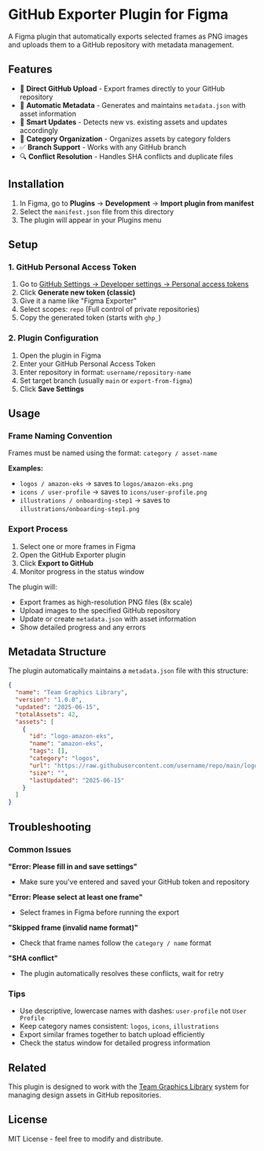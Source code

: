 # GitHub Exporter Plugin for Figma

A Figma plugin that automatically exports selected frames as PNG images and uploads them to a GitHub repository with metadata management.

## Features

- 🚀 **Direct GitHub Upload** - Export frames directly to your GitHub repository
- 📝 **Automatic Metadata** - Generates and maintains `metadata.json` with asset information
- 🔄 **Smart Updates** - Detects new vs. existing assets and updates accordingly
- 📁 **Category Organization** - Organizes assets by category folders
- ✅ **Branch Support** - Works with any GitHub branch
- 🔍 **Conflict Resolution** - Handles SHA conflicts and duplicate files

## Installation

1. In Figma, go to **Plugins** → **Development** → **Import plugin from manifest**
2. Select the `manifest.json` file from this directory
3. The plugin will appear in your Plugins menu

## Setup

### 1. GitHub Personal Access Token

1. Go to [GitHub Settings → Developer settings → Personal access tokens](https://github.com/settings/tokens)
2. Click **Generate new token (classic)**
3. Give it a name like "Figma Exporter"
4. Select scopes: `repo` (Full control of private repositories)
5. Copy the generated token (starts with `ghp_`)

### 2. Plugin Configuration

1. Open the plugin in Figma
2. Enter your GitHub Personal Access Token
3. Enter repository in format: `username/repository-name`
4. Set target branch (usually `main` or `export-from-figma`)
5. Click **Save Settings**

## Usage

### Frame Naming Convention

Frames must be named using the format: `category / asset-name`

**Examples:**
- `logos / amazon-eks` → saves to `logos/amazon-eks.png`
- `icons / user-profile` → saves to `icons/user-profile.png`
- `illustrations / onboarding-step1` → saves to `illustrations/onboarding-step1.png`

### Export Process

1. Select one or more frames in Figma
2. Open the GitHub Exporter plugin
3. Click **Export to GitHub**
4. Monitor progress in the status window

The plugin will:
- Export frames as high-resolution PNG files (8x scale)
- Upload images to the specified GitHub repository
- Update or create `metadata.json` with asset information
- Show detailed progress and any errors

## Metadata Structure

The plugin automatically maintains a `metadata.json` file with this structure:

```json
{
  "name": "Team Graphics Library",
  "version": "1.0.0",
  "updated": "2025-06-15",
  "totalAssets": 42,
  "assets": [
    {
      "id": "logo-amazon-eks",
      "name": "amazon-eks",
      "tags": [],
      "category": "logos",
      "url": "https://raw.githubusercontent.com/username/repo/main/logos/amazon-eks.png",
      "size": "",
      "lastUpdated": "2025-06-15"
    }
  ]
}
```

## Troubleshooting

### Common Issues

**"Error: Please fill in and save settings"**
- Make sure you've entered and saved your GitHub token and repository

**"Error: Please select at least one frame"**
- Select frames in Figma before running the export

**"Skipped frame (invalid name format)"**
- Check that frame names follow the `category / name` format

**"SHA conflict"**
- The plugin automatically resolves these conflicts, wait for retry

### Tips

- Use descriptive, lowercase names with dashes: `user-profile` not `User Profile`
- Keep category names consistent: `logos`, `icons`, `illustrations`
- Export similar frames together to batch upload efficiently
- Check the status window for detailed progress information

## Related

This plugin is designed to work with the [Team Graphics Library](../README.md) system for managing design assets in GitHub repositories.

## License

MIT License - feel free to modify and distribute.